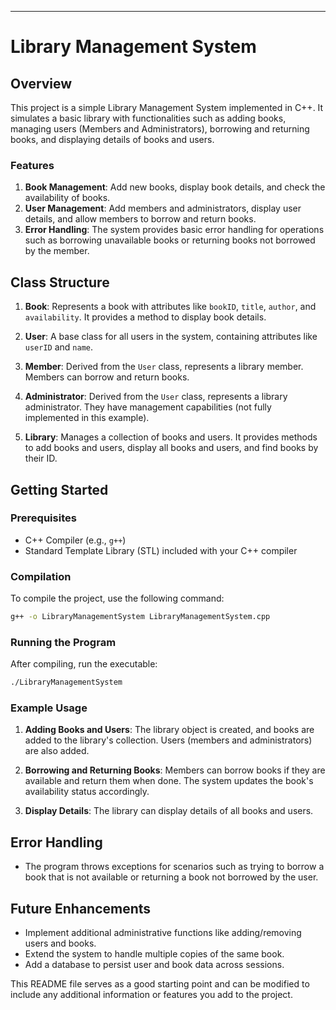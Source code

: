 
---

# Library Management System

## Overview

This project is a simple Library Management System implemented in C++. It simulates a basic library with functionalities such as adding books, managing users (Members and Administrators), borrowing and returning books, and displaying details of books and users.

### Features

1. **Book Management**: Add new books, display book details, and check the availability of books.
2. **User Management**: Add members and administrators, display user details, and allow members to borrow and return books.
3. **Error Handling**: The system provides basic error handling for operations such as borrowing unavailable books or returning books not borrowed by the member.

## Class Structure

1. **Book**: Represents a book with attributes like `bookID`, `title`, `author`, and `availability`. It provides a method to display book details.

2. **User**: A base class for all users in the system, containing attributes like `userID` and `name`.

3. **Member**: Derived from the `User` class, represents a library member. Members can borrow and return books.

4. **Administrator**: Derived from the `User` class, represents a library administrator. They have management capabilities (not fully implemented in this example).

5. **Library**: Manages a collection of books and users. It provides methods to add books and users, display all books and users, and find books by their ID.

## Getting Started

### Prerequisites

- C++ Compiler (e.g., `g++`)
- Standard Template Library (STL) included with your C++ compiler

### Compilation

To compile the project, use the following command:

```bash
g++ -o LibraryManagementSystem LibraryManagementSystem.cpp
```

### Running the Program

After compiling, run the executable:

```bash
./LibraryManagementSystem
```

### Example Usage

1. **Adding Books and Users**: The library object is created, and books are added to the library's collection. Users (members and administrators) are also added.
   
2. **Borrowing and Returning Books**: Members can borrow books if they are available and return them when done. The system updates the book's availability status accordingly.

3. **Display Details**: The library can display details of all books and users.

## Error Handling

- The program throws exceptions for scenarios such as trying to borrow a book that is not available or returning a book not borrowed by the user.

## Future Enhancements

- Implement additional administrative functions like adding/removing users and books.
- Extend the system to handle multiple copies of the same book.
- Add a database to persist user and book data across sessions.


This README file serves as a good starting point and can be modified to include any additional information or features you add to the project.
